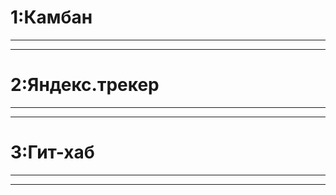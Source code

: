 # 1:Камбан

___________________________________________________________
___________________________________________________________

# 2:Яндекс.трекер

___________________________________________________________
___________________________________________________________

# 3:Гит-хаб

___________________________________________________________
___________________________________________________________

